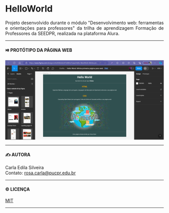 # HelloWorld
<p align='justify'>Projeto desenvolvido durante o módulo "Desenvolvimento web: ferramentas e orientações para professores" da trilha de aprendizagem Formação de Professores da SEEDPR, realizada na plataforma Alura.</p>  

---  

####  ⏯️ PROTÓTIPO DA PÁGINA WEB  

<img src="https://github.com/rosacarla/HelloWorld/blob/main/imagens/prototipo-figma.png">  

---  

#### ✍️ AUTORA  
Carla Edila Silveira  
Contato: rosa.carla@pucpr.edu.br  

---

#### ©️ LICENÇA

[MIT](https://choosealicense.com/licenses/mit/)  

---  
